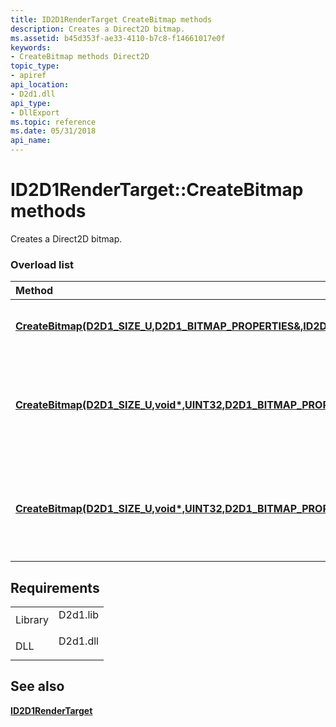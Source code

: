 ```yaml
---
title: ID2D1RenderTarget CreateBitmap methods
description: Creates a Direct2D bitmap.
ms.assetid: b45d353f-ae33-4110-b7c8-f14661017e0f
keywords:
- CreateBitmap methods Direct2D
topic_type:
- apiref
api_location:
- D2d1.dll
api_type:
- DllExport
ms.topic: reference
ms.date: 05/31/2018
api_name: 
---
```


# ID2D1RenderTarget::CreateBitmap methods

Creates a Direct2D bitmap.

### Overload list



| Method                                                                                                                                                                                                   | Description                                                                    |
|:---------------------------------------------------------------------------------------------------------------------------------------------------------------------------------------------------------|:-------------------------------------------------------------------------------|
| [**CreateBitmap(D2D1\_SIZE\_U,D2D1\_BITMAP\_PROPERTIES&,ID2D1Bitmap\*\*)**](/windows/win32/api/d2d1/nf-d2d1-id2d1rendertarget-createbitmap(d2d1_size_u_constd2d1_bitmap_properties__id2d1bitmap))                                | Creates an uninitialized Direct2D bitmap. <br/>                          |
| [**CreateBitmap(D2D1\_SIZE\_U,void\*,UINT32,D2D1\_BITMAP\_PROPERTIES\*,ID2D1Bitmap\*\*)**](/windows/win32/api/d2d1/nf-d2d1-id2d1rendertarget-createbitmap(d2d1_size_u_constd2d1_bitmap_properties__id2d1bitmap)) | Creates a Direct2D bitmap from a pointer to in-memory source data.<br/>  |
| [**CreateBitmap(D2D1\_SIZE\_U,void\*,UINT32,D2D1\_BITMAP\_PROPERTIES&,ID2D1Bitmap\*\*)**](/windows/win32/api/d2d1/nf-d2d1-id2d1rendertarget-createbitmap(d2d1_size_u_constvoid_uint32_constd2d1_bitmap_properties__id2d1bitmap))  | Creates a Direct2D bitmap from a pointer to in-memory source data. <br/> |



## Requirements



|                    |                                                                                     |
|--------------------|-------------------------------------------------------------------------------------|
| Library<br/> | <dl> <dt>D2d1.lib</dt> </dl> |
| DLL<br/>     | <dl> <dt>D2d1.dll</dt> </dl> |



## See also

<dl> <dt>

[**ID2D1RenderTarget**](/windows/win32/api/d2d1/nn-d2d1-id2d1rendertarget)
</dt> </dl>

 

